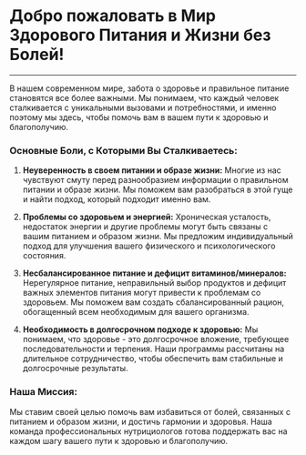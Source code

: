 # Добро пожаловать в Мир Здорового Питания и Жизни без Болей!
-----------------------------------------------------------

В нашем современном мире, забота о здоровье и правильное питание становятся все более важными. Мы понимаем, что каждый человек сталкивается с уникальными вызовами и потребностями, и именно поэтому мы здесь, чтобы помочь вам в вашем пути к здоровью и благополучию.

### Основные Боли, с Которыми Вы Сталкиваетесь:

1. **Неуверенность в своем питании и образе жизни:** Многие из нас чувствуют смуту перед разнообразием информации о правильном питании и образе жизни. Мы поможем вам разобраться в этой гуще и найти подход, который подходит именно вам.

2. **Проблемы со здоровьем и энергией:** Хроническая усталость, недостаток энергии и другие проблемы могут быть связаны с вашим питанием и образом жизни. Мы предложим индивидуальный подход для улучшения вашего физического и психологического состояния.

3. **Несбалансированное питание и дефицит витаминов/минералов:** Нерегулярное питание, неправильный выбор продуктов и дефицит важных элементов питания могут привести к проблемам со здоровьем. Мы поможем вам создать сбалансированный рацион, обогащенный всем необходимым для вашего организма.

4. **Необходимость в долгосрочном подходе к здоровью:** Мы понимаем, что здоровье - это долгосрочное вложение, требующее последовательности и терпения. Наши программы рассчитаны на длительное сотрудничество, чтобы обеспечить вам стабильные и долгосрочные результаты.

### Наша Миссия:

Мы ставим своей целью помочь вам избавиться от болей, связанных с питанием и образом жизни, и достичь гармонии и здоровья. Наша команда профессиональных нутрициологов готова поддержать вас на каждом шагу вашего пути к здоровью и благополучию.
